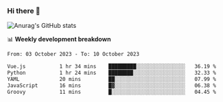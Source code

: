### Hi there 👋
![Anurag's GitHub stats](https://github-readme-stats.vercel.app/api?username=jami1024&show_icons=true&theme=radical)

📊 **Weekly development breakdown**
<!--START_SECTION:waka-->

```txt
From: 03 October 2023 - To: 10 October 2023

Vue.js           1 hr 34 mins    █████████░░░░░░░░░░░░░░░░   36.19 %
Python           1 hr 24 mins    ████████░░░░░░░░░░░░░░░░░   32.33 %
YAML             20 mins         ██░░░░░░░░░░░░░░░░░░░░░░░   07.99 %
JavaScript       16 mins         █▓░░░░░░░░░░░░░░░░░░░░░░░   06.38 %
Groovy           11 mins         █░░░░░░░░░░░░░░░░░░░░░░░░   04.45 %
```

<!--END_SECTION:waka-->
<!--
**jami1024/jami1024** is a ✨ _special_ ✨ repository because its `README.md` (this file) appears on your GitHub profile.

Here are some ideas to get you started:

- 🔭 I’m currently working on ...
- 🌱 I’m currently learning ...
- 👯 I’m looking to collaborate on ...
- 🤔 I’m looking for help with ...
- 💬 Ask me about ...
- 📫 How to reach me: ...
- 😄 Pronouns: ...
- ⚡ Fun fact: ...
-->
